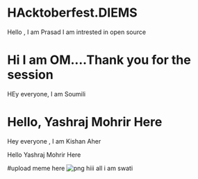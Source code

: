 # HAcktoberfest.DIEMS

 Hello , I am Prasad I am intrested in open source


#  Hi I am OM....Thank you for the session 

HEy everyone, I am Soumili

Hello, Yashraj Mohrir Here
=======
Hey everyone , I am Kishan Aher

Hello Yashraj Mohrir Here

#upload meme here
![png](https://user-images.githubusercontent.com/79781138/197231304-7ce8db68-5356-4f5c-a90c-613d629acc20.png)
hiii all i am swati

